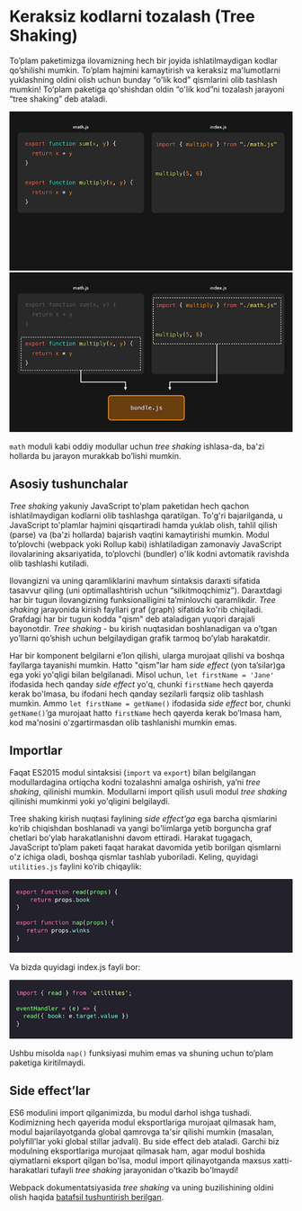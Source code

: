 # Keraksiz kodlarni tozalash (Tree Shaking)

To’plam paketimizga ilovamizning hech bir joyida ishlatilmaydigan kodlar qo’shilishi mumkin. To’plam hajmini kamaytirish va keraksiz ma'lumotlarni yuklashning oldini olish uchun bunday “o'lik kod” qismlarini olib tashlash mumkin\! To’plam paketiga qo'shishdan oldin “o'lik kod”ni tozalash jarayoni “tree shaking” deb ataladi.

<div align="center">
  <img src="../../images/tree-shaking/01.png" alt="Rasm" />
</div>

<div align="center">
  <img src="../../images/tree-shaking/02.png" alt="Rasm" />
</div>

`math` moduli kabi oddiy modullar uchun *tree shaking* ishlasa-da, ba'zi hollarda bu jarayon murakkab bo’lishi mumkin.

## Asosiy tushunchalar

*Tree shaking* yakuniy JavaScript to'plam paketidan hech qachon ishlatilmaydigan kodlarni olib tashlashga qaratilgan. To'g'ri bajarilganda, u JavaScript to'plamlar hajmini qisqartiradi hamda yuklab olish, tahlil qilish (parse) va (ba'zi hollarda) bajarish vaqtini kamaytirishi mumkin. Modul to’plovchi (webpack yoki Rollup kabi) ishlatiladigan zamonaviy JavaScript ilovalarining aksariyatida, to’plovchi (bundler) o'lik kodni avtomatik ravishda olib tashlashi kutiladi.

Ilovangizni va uning qaramliklarini mavhum sintaksis daraxti sifatida tasavvur qiling (uni optimallashtirish uchun “silkitmoqchimiz”). Daraxtdagi har bir tugun ilovangizning funksionalligini taʼminlovchi qaramlikdir. *Tree shaking* jarayonida kirish fayllari graf (graph) sifatida ko'rib chiqiladi. Grafdagi har bir tugun kodda "qism" deb ataladigan yuqori darajali bayonotdir. *Tree shaking* \- bu kirish nuqtasidan boshlanadigan va o’tgan yo’llarni qo’shish uchun belgilaydigan grafik tarmoq bo’ylab harakatdir.

Har bir komponent belgilarni e’lon qilishi, ularga murojaat qilishi va boshqa fayllarga tayanishi mumkin. Hatto "qism"lar ham *side effect* (yon ta’silar)ga ega yoki yo'qligi bilan belgilanadi. Misol uchun, `let firstName = 'Jane'` ifodasida hech qanday *side effect* yo'q, chunki `firstName` hech qayerda kerak bo'lmasa, bu ifodani hech qanday sezilarli farqsiz olib tashlash mumkin. Ammo `let firstName = getName()` ifodasida *side effect* bor, chunki `getName()`’ga murojaat hatto `firstName` hech qayerda kerak bo’lmasa ham, kod ma'nosini o'zgartirmasdan olib tashlanishi mumkin emas. 

## Importlar

Faqat ES2015 modul sintaksisi (`import` va `export`) bilan belgilangan modullardagina ortiqcha kodni tozalashni amalga oshirish, ya’ni  *tree shaking*, qilinishi mumkin. Modullarni import qilish usuli modul *tree shaking* qilinishi mumkinmi yoki yo'qligini belgilaydi.

Tree shaking kirish nuqtasi faylining *side effect’ga* ega barcha qismlarini ko’rib chiqishdan boshlanadi va yangi bo'limlarga yetib borguncha graf chetlari bo’ylab harakatlanishni davom ettiradi. Harakat tugagach, JavaScript to’plam paketi faqat harakat davomida yetib borilgan qismlarni o'z ichiga oladi, boshqa qismlar tashlab yuboriladi. Keling, quyidagi `utilities.js` faylini ko’rib chiqaylik:⁣⁣

<div align="center">
  <img src="../../images/tree-shaking/03.png" alt="Rasm" />
</div>

Va bizda quyidagi index.js fayli bor: 

<div align="center">
  <img src="../../images/tree-shaking/04.png" alt="Rasm" />
</div>

⁣Ushbu misolda `nap()` funksiyasi muhim emas va shuning uchun to’plam paketiga kiritilmaydi.

## Side effect’lar

ES6 modulini import qilganimizda, bu modul darhol ishga tushadi. Kodimizning hech qayerida modul eksportlariga murojaat qilmasak ham, modul bajarilayotganda global qamrovga ta'sir qilishi mumkin (masalan, polyfill’lar yoki global stillar jadvali). Bu side effect deb ataladi. Garchi biz modulning eksportlariga murojaat qilmasak ham, agar modul boshida qiymatlarni eksport qilgan bo'lsa, modul import qilinayotganda maxsus xatti-harakatlari tufayli *tree shaking* jarayonidan o’tkazib bo'lmaydi\!

Webpack dokumentatsiyasida *tree shaking* va uning buzilishining oldini olish haqida [batafsil tushuntirish berilgan](https://webpack.js.org/guides/tree-shaking/#clarifying-tree-shaking-and-sideeffects).